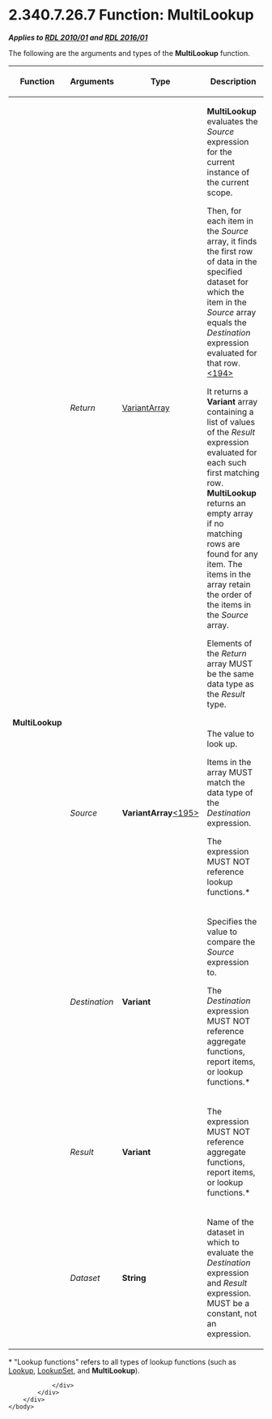 <html dir="LTR" xmlns:mshelp="http://msdn.microsoft.com/mshelp" xmlns:ddue="http://ddue.schemas.microsoft.com/authoring/2003/5" xmlns:xlink="http://www.w3.org/1999/xlink" xmlns:tool="http://www.microsoft.com/tooltip">
    <head>
        <meta http-equiv="Content-Type" content="text/html; CHARSET=utf-8"></meta>
        <meta name="save" content="history"></meta>
        <title>2.340.7.26.7 Function: MultiLookup</title>
        <xml>
            <mshelp:toctitle title="2.340.7.26.7 Function: MultiLookup"></mshelp:toctitle>
            <mshelp:rltitle title="[MS-RDL]: Function: MultiLookup"></mshelp:rltitle>
            <mshelp:keyword index="A" term="5b2699f6-8b46-40d7-9a92-0d23132d3d08"></mshelp:keyword>
            <mshelp:attr name="DCSext.ContentType" value="open specification"></mshelp:attr>
            <mshelp:attr name="AssetID" value="5b2699f6-8b46-40d7-9a92-0d23132d3d08"></mshelp:attr>
            <mshelp:attr name="TopicType" value="kbRef"></mshelp:attr>
            <mshelp:attr name="DCSext.Title" value="[MS-RDL]: Function: MultiLookup" />
        </xml>
    </head>
    <body>
        <div id="header">
            <h1 class="heading">2.340.7.26.7 Function: MultiLookup</h1>
        </div>
        <div id="mainSection">
            <div id="mainBody">
                <div id="allHistory" class="saveHistory"></div>
                <div id="sectionSection0" class="section" name="collapseableSection">
                    

<p><b><i>Applies to </i></b><a href="3428e690-a348-4ec7-8a6a-8efb42d2cdee.md"><b><i>RDL 2010/01</i></b></a><b><i>
and </i></b><a href="52ce3983-2bfc-4e72-9359-42aaf5fe4509.md"><b><i>RDL 2016/01</i></b></a></p>

<p>The following are the arguments and types of the <b>MultiLookup</b>
function.</p>

<table>
 <thead>
  <tr>
   <th>
   <p>Function</p>
   </th>
   <th>
   <p>Arguments</p>
   </th>
   <th>
   <p>Type</p>
   </th>
   <th>
   <p>Description</p>
   </th>
  </tr>
 </thead>
 <tr>
  <td rowspan="5">
  <p><b>MultiLookup</b></p>
  </td>
  <td>
  <p><i>Return</i></p>
  </td>
  <td>
  <p><a href="b2482b3f-74ab-4ca8-a9e5-c07955011743.md#gt_6f3d0afd-66e5-4dcd-91d6-8b77b9d08a6a">VariantArray</a></p>
  </td>
  <td>
  <p><b>MultiLookup</b> evaluates the <i>Source</i>
  expression for the current instance of the current scope.</p>
  <p>Then, for each item in the <i>Source</i> array, it
  finds the first row of data in the specified dataset for which the item in
  the <i>Source</i> array equals the <i>Destination</i> expression evaluated
  for that row.<a id="Appendix_A_Target_194"></a><a href="1fe5fd87-2de5-4b2c-b762-5a4fd1373621.md#Appendix_A_194" aria-label="Product behavior note 194">&lt;194&gt;</a></p>
  <p>It returns a <b>Variant</b> array containing a list of
  values of the <i>Result</i> expression evaluated for each such first matching
  row. <b>MultiLookup</b> returns an empty array if no matching rows are found
  for any item. The items in the array retain the order of the items in the <i>Source</i>
  array.</p>
  <p>Elements of the <i>Return</i> array MUST be the same
  data type as the <i>Result</i> type.</p>
  </td>
 </tr>
 <tr>
  <td>
  <p><i>Source</i></p>
  </td>
  <td>
  <p><b>VariantArray</b><a id="Appendix_A_Target_195"></a><a href="1fe5fd87-2de5-4b2c-b762-5a4fd1373621.md#Appendix_A_195" aria-label="Product behavior note 195">&lt;195&gt;</a></p>
  </td>
  <td>
  <p>The value to look up.</p>
  <p>Items in the array MUST match the data type of the <i>Destination
  </i>expression.</p>
  <p>The expression MUST NOT reference lookup functions.*</p>
  </td>
 </tr>
 <tr>
  <td>
  <p><i>Destination</i></p>
  </td>
  <td>
  <p><b>Variant</b></p>
  </td>
  <td>
  <p>Specifies the value to compare the <i>Source</i>
  expression to.</p>
  <p>The <i>Destination </i>expression MUST NOT reference
  aggregate functions, report items, or lookup functions.*</p>
  </td>
 </tr>
 <tr>
  <td>
  <p><i>Result</i></p>
  </td>
  <td>
  <p><b>Variant</b></p>
  </td>
  <td>
  <p>The expression MUST NOT reference aggregate functions,
  report items, or lookup functions.*</p>
  </td>
 </tr>
 <tr>
  <td>
  <p><i>Dataset</i></p>
  </td>
  <td>
  <p><b>String</b></p>
  </td>
  <td>
  <p>Name of the dataset in which to evaluate the <i>Destination</i>
  expression and <i>Result</i> expression. MUST be a constant, not an
  expression.</p>
  </td>
 </tr>
</table>

<p>* &quot;Lookup functions&quot; refers to all types of lookup
functions (such as <a href="f7cfa0a3-695f-496c-ac72-e4f865e2803a.md">Lookup</a>,
<a href="def44c38-e9cc-449b-87fc-72a95ef1c8fb.md">LookupSet</a>, and <b>MultiLookup</b>).</p>


                </div>
            </div>
        </div>
    </body>
</html>